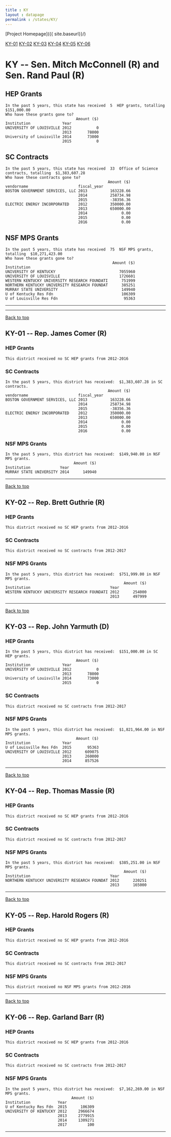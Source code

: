 ```yaml
---
title : KY
layout : datapage
permalink : /states/KY/
---
```

<a name="top"></a>
[Project Homepage]({{ site.baseurl}}/)


[KY-01](#KY-01)  [KY-02](#KY-02)  [KY-03](#KY-03)  [KY-04](#KY-04)  [KY-05](#KY-05)  [KY-06](#KY-06)  

# KY -- Sen. Mitch McConnell (R) and  Sen. Rand Paul (R)
## HEP Grants
```
In the past 5 years, this state has received  5  HEP grants, totalling  $151,000.00
Who have these grants gone to?
                               Amount ($)
Institution              Year            
UNIVERSITY OF LOUISVILLE 2012           0
                         2013       78000
University of Louisville 2014       73000
                         2015           0
```
## SC Contracts
```
In the past 5 years, this state has received  33  Office of Science contracts, totalling  $1,383,607.28
Who have these contracts gone to?
                                             Amount ($)
vendorname                      fiscal_year            
BOSTON GOVERNMENT SERVICES, LLC 2013          163228.66
                                2014          258734.98
                                2015          -38356.36
ELECTRIC ENERGY INCORPORATED    2012          350000.00
                                2013          650000.00
                                2014               0.00
                                2015               0.00
                                2016               0.00
```
## NSF MPS Grants
```
In the past 5 years, this state has received  75  NSF MPS grants, totalling  $10,271,423.00
Who have these grants gone to?
                                               Amount ($)
Institution                                              
UNIVERSITY OF KENTUCKY                            7055960
UNIVERSITY OF LOUISVILLE                          1726601
WESTERN KENTUCKY UNIVERSITY RESEARCH FOUNDATI      751999
NORTHERN KENTUCKY UNIVERSITY RESEARCH FOUNDAT      385251
MURRAY STATE UNIVERSITY                            149940
U of Kentucky Res Fdn                              106309
U of Louisville Res Fdn                             95363
```
---
---
<a name="KY-01"></a>
[Back to top](#top)
## KY-01 -- Rep. James Comer (R)
### HEP Grants
```
This district received no SC HEP grants from 2012-2016
```
### SC Contracts
```
In the past 5 years, this district has received:  $1,383,607.28 in SC contracts.
                                             Amount ($)
vendorname                      fiscal_year            
BOSTON GOVERNMENT SERVICES, LLC 2013          163228.66
                                2014          258734.98
                                2015          -38356.36
ELECTRIC ENERGY INCORPORATED    2012          350000.00
                                2013          650000.00
                                2014               0.00
                                2015               0.00
                                2016               0.00
```
### NSF MPS Grants
```
In the past 5 years, this district has received:  $149,940.00 in NSF MPS grants.
                              Amount ($)
Institution             Year            
MURRAY STATE UNIVERSITY 2014      149940
```
---
<a name="KY-02"></a>
[Back to top](#top)
## KY-02 -- Rep. Brett Guthrie (R)
### HEP Grants
```
This district received no SC HEP grants from 2012-2016
```
### SC Contracts
```
This district received no SC contracts from 2012-2017
```
### NSF MPS Grants
```
In the past 5 years, this district has received:  $751,999.00 in NSF MPS grants.
                                                    Amount ($)
Institution                                   Year            
WESTERN KENTUCKY UNIVERSITY RESEARCH FOUNDATI 2012      254000
                                              2013      497999
```
---
<a name="KY-03"></a>
[Back to top](#top)
## KY-03 -- Rep. John Yarmuth (D)
### HEP Grants
```
In the past 5 years, this district has received:  $151,000.00 in SC HEP grants.
                               Amount ($)
Institution              Year            
UNIVERSITY OF LOUISVILLE 2012           0
                         2013       78000
University of Louisville 2014       73000
                         2015           0
```
### SC Contracts
```
This district received no SC contracts from 2012-2017
```
### NSF MPS Grants
```
In the past 5 years, this district has received:  $1,821,964.00 in NSF MPS grants.
                               Amount ($)
Institution              Year            
U of Louisville Res Fdn  2015       95363
UNIVERSITY OF LOUISVILLE 2012      609075
                         2013      260000
                         2014      857526
```
---
<a name="KY-04"></a>
[Back to top](#top)
## KY-04 -- Rep. Thomas Massie (R)
### HEP Grants
```
This district received no SC HEP grants from 2012-2016
```
### SC Contracts
```
This district received no SC contracts from 2012-2017
```
### NSF MPS Grants
```
In the past 5 years, this district has received:  $385,251.00 in NSF MPS grants.
                                                    Amount ($)
Institution                                   Year            
NORTHERN KENTUCKY UNIVERSITY RESEARCH FOUNDAT 2012      220251
                                              2013      165000
```
---
<a name="KY-05"></a>
[Back to top](#top)
## KY-05 -- Rep. Harold Rogers (R)
### HEP Grants
```
This district received no SC HEP grants from 2012-2016
```
### SC Contracts
```
This district received no SC contracts from 2012-2017
```
### NSF MPS Grants
```
This district received no NSF MPS grants from 2012-2016
```
---
<a name="KY-06"></a>
[Back to top](#top)
## KY-06 -- Rep. Garland Barr (R)
### HEP Grants
```
This district received no SC HEP grants from 2012-2016
```
### SC Contracts
```
This district received no SC contracts from 2012-2017
```
### NSF MPS Grants
```
In the past 5 years, this district has received:  $7,162,269.00 in NSF MPS grants.
                             Amount ($)
Institution            Year            
U of Kentucky Res Fdn  2015      106309
UNIVERSITY OF KENTUCKY 2012     2966674
                       2013     2779915
                       2014     1309271
                       2017         100
```
---
